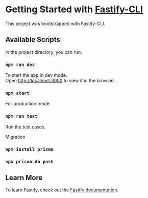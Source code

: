 # Getting Started with [Fastify-CLI](https://www.npmjs.com/package/fastify-cli)

This project was bootstrapped with Fastify-CLI.

## Available Scripts

In the project directory, you can run:

### `npm run dev`

To start the app in dev mode.\
Open [http://localhost:3000](http://localhost:3000) to view it in the browser.

### `npm start`

For production mode

### `npm run test`

Run the test cases.

Migration

### `npm install prisma`

### `npx prisma db push`

## Learn More

To learn Fastify, check out the [Fastify documentation](https://www.fastify.io/docs/latest/).
